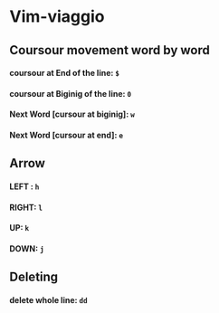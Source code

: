 # Vim-viaggio

## Coursour movement word by word
#### coursour at End of the line: `$`
#### coursour at Biginig of the line: `0`
#### Next Word [cursour at biginig]: `w`
#### Next Word [cursour at end]: `e`

## Arrow
#### LEFT : `h`
#### RIGHT: `l`
#### UP: `k`
#### DOWN: `j`

## Deleting 
#### delete whole line: `dd`





